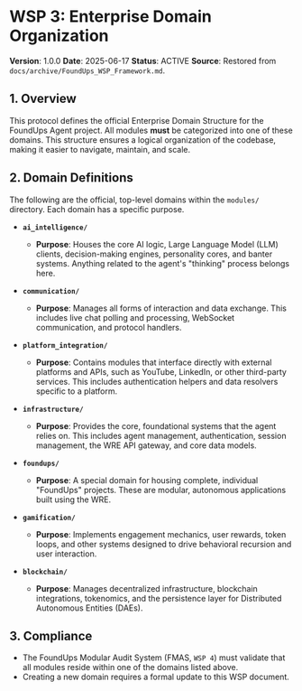 # WSP 3: Enterprise Domain Organization

**Version**: 1.0.0
**Date**: 2025-06-17
**Status**: ACTIVE
**Source**: Restored from `docs/archive/FoundUps_WSP_Framework.md`.

## 1. Overview

This protocol defines the official Enterprise Domain Structure for the FoundUps Agent project. All modules **must** be categorized into one of these domains. This structure ensures a logical organization of the codebase, making it easier to navigate, maintain, and scale.

## 2. Domain Definitions

The following are the official, top-level domains within the `modules/` directory. Each domain has a specific purpose.

-   **`ai_intelligence/`**
    -   **Purpose**: Houses the core AI logic, Large Language Model (LLM) clients, decision-making engines, personality cores, and banter systems. Anything related to the agent's "thinking" process belongs here.

-   **`communication/`**
    -   **Purpose**: Manages all forms of interaction and data exchange. This includes live chat polling and processing, WebSocket communication, and protocol handlers.

-   **`platform_integration/`**
    -   **Purpose**: Contains modules that interface directly with external platforms and APIs, such as YouTube, LinkedIn, or other third-party services. This includes authentication helpers and data resolvers specific to a platform.

-   **`infrastructure/`**
    -   **Purpose**: Provides the core, foundational systems that the agent relies on. This includes agent management, authentication, session management, the WRE API gateway, and core data models.

-   **`foundups/`**
    -   **Purpose**: A special domain for housing complete, individual "FoundUps" projects. These are modular, autonomous applications built using the WRE.

-   **`gamification/`**
    -   **Purpose**: Implements engagement mechanics, user rewards, token loops, and other systems designed to drive behavioral recursion and user interaction.

-   **`blockchain/`**
    -   **Purpose**: Manages decentralized infrastructure, blockchain integrations, tokenomics, and the persistence layer for Distributed Autonomous Entities (DAEs).

## 3. Compliance

- The FoundUps Modular Audit System (FMAS, `WSP 4`) must validate that all modules reside within one of the domains listed above.
- Creating a new domain requires a formal update to this WSP document. 